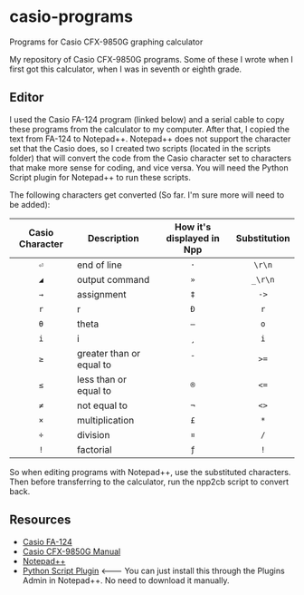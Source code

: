 # casio-programs
Programs for Casio CFX-9850G graphing calculator

My repository of Casio CFX-9850G programs. Some of these I wrote when I first got this calculator, when I was in seventh or eighth grade.

## Editor
I used the Casio FA-124 program (linked below) and a serial cable to copy these programs from the calculator to my computer. After that, I copied the text from FA-124 to Notepad++. Notepad++ does not support the character set that the Casio does, so I created two scripts (located in the scripts folder) that will convert the code from the Casio character set to characters that make more sense for coding, and vice versa. You will need the Python Script plugin for Notepad++ to run these scripts.

The following characters get converted (So far. I'm sure more will need to be added):

| Casio Character | Description              | How it's displayed in Npp | Substitution |
| :-------------: | -----------              | :-----------------------: | :----------: |
| `⏎`             | end of line              | `·`                       | `\r\n`       |
| `◢`             | output command           | `»`                       | `_\r\n`      |
| `→`             | assignment               | `‡`                       | `->`         |
| `r`             | r                        | `Ð`                       | `r`          |
| `θ`             | theta                    | `–`                       | `o`          |
| `i`             | i                        | `¸`                       | `i`          |
| `≥`             | greater than or equal to | `¯`                       | `>=`         |
| `≤`             | less than or equal to    | `®`                       | `<=`         |
| `≠`             | not equal to             | `¬`                       | `<>`         |
| `×`             | multiplication           | `£`                       | `*`          |
| `÷`             | division                 | `¤`                       | `/`          |
| `!`             | factorial                | `ƒ`                       | `!`          |

So when editing programs with Notepad++, use the substituted characters. Then before transferring to the calculator, run the npp2cb script to convert back.

## Resources
* [Casio FA-124](https://edu.casio.com/forteachers/er/software/)
* [Casio CFX-9850G Manual](https://support.casio.com/en/manual/manualfile.php?cid=004008001)
* [Notepad++](https://notepad-plus-plus.org/downloads/)
* [Python Script Plugin](https://npppythonscript.sourceforge.net/)  <--- You can just install this through the Plugins Admin in Notepad++. No need to download it manually.

